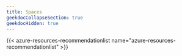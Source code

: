 ```yaml
---
title: Spaces
geekdocCollapseSection: true
geekdocHidden: true
---
```


{{< azure-resources-recommendationlist name="azure-resources-recommendationlist" >}}
